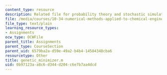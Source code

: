 ```yaml
---
content_type: resource
description: Related file for probability theory and stochastic simulation.
file: /media/courses/10-34-numerical-methods-applied-to-chemical-engineering-fall-2005/0b97123aa8c6d344d204c6e7b7aa4dcd_genetic_minimizer.m
file_type: text/plain
learning_resource_types:
- Assignments
ocw_type: OCWFile
parent_title: Assignments
parent_type: CourseSection
parent_uid: 6579ba2a-d59e-49a2-b4b4-14584348cba6
resourcetype: Other
title: genetic_minimizer.m
uid: 0b97123a-a8c6-d344-d204-c6e7b7aa4dcd
---
```


